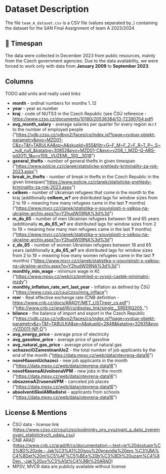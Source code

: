 # Dataset Description
The file `team_A_dataset.csv` is a CSV file (values separated by`,`) containing the dataset for the SAN Final Assignment of team A 2023/2024.

## 📆 Timespan
The data were collected in December 2023 from public resources, mainly from the Czech government agencies. Due to the data availability, we were forced to work only with data from **January 2009** to **September 2023**.

## Columns
TODO add units and really used links

- **month** - ordinal numbers for months 1..12
- **year** - year as number
- **kraj** - code of NUTS3 in the Czech Republic (see ČSÚ reference - https://www.czso.cz/documents/10180/20536384/13-72390704.pdf)
- **avg_month_salary** - average salaries per quarter for every region w.r.t to the number of employed people ("https://vdb.czso.cz/vdbvo2/faces/cs/index.jsf?page=vystup-objekt-parametry&pvo=MZD01-C&z=T&f=TABULKA&sp=A&skupId=855&filtr=G~F_M~F_Z~F_R~T_P~_S~_null_null_&katalog=30852&pvo=MZD01-C&evo=v208_!_MZD-Q-ABS-od2011_1&u=v159__VUZEMI__100__3018")
- **general_thefts** - number of general thefts in given timespan ("https://www.policie.cz/clanek/statisticke-prehledy-kriminality-za-rok-2023.aspx")
- **break_in_thefts** - number of break in thefts in the Czech Republic in the given timespan("https://www.policie.cz/clanek/statisticke-prehledy-kriminality-za-rok-2023.aspx")
- **celkem** - number of Ukrainian refugees that come in the month to the kraj (additionally **celkem_w?** are distributed lags for window sizes from 2 to 19 = meaning how many refugees came in the last **?** months) ("https://www.mvcr.cz/clanek/statistika-v-souvislosti-s-valkou-na-ukrajine-archiv.aspx?q=Y2hudW09NA%3d%3d")
- **m_do_65** - number of men Ukrainian refugees between 18 and 65 years (additionally **m_do_65_w?** are distributed lags for window sizes from 2 to 19 = meaning how many men refugees came in the last **?** months) ("https://www.mvcr.cz/clanek/statistika-v-souvislosti-s-valkou-na-ukrajine-archiv.aspx?q=Y2hudW09NA%3d%3d")
- **z_do_65** - number of women Ukrainian refugees between 18 and 65 years (additionally **z_do_65_w?** are distributed lags for window sizes from 2 to 19 = meaning how many women refugees came in the last **?** months) ("https://www.mvcr.cz/clanek/statistika-v-souvislosti-s-valkou-na-ukrajine-archiv.aspx?q=Y2hudW09NA%3d%3d")
- **monthly_min_wage** - minimum wage in Kč ("https://www.mpsv.cz/web/cz/prehled-o-vyvoji-castek-minimalni-mzdy")
- **monthly_inflation_rate_wrt_last_year** - inflation as defined by ČSÚ ("https://www.czso.cz/csu/czso/mira_inflace")
- **reer** - Real effective exchange rate (ČNB definition - https://www.cnb.cz/docs/ARADY/MET_LIST/reer_cs.pdf") ("http://www.cnb.cz/arad/#/cs/display_link/single__SREERQ205_")
- **bilance** - the balance of import and export in the Czech Republic ("https://vdb.czso.cz/vdbvo2/faces/cs/index.jsf?page=vystup-objekt-parametry&z=T&f=TABULKA&sp=A&skupId=2848&katalog=32935&pvo=VZO011-NP-D")
- **avg_energy_price** - average price of electricity
- **avg_gasoline_price** - average price of gasoline
- **avg_natural_gas_price** - average price of natural gas
- **uchazeciOZamestnaniUoZ** - the total number of job applicants by the end of the month ("https://data.mpsv.cz/web/data/otevrena-data16")
- **noveHlaseniUchazeci** - new job applicants in the month ("https://data.mpsv.cz/web/data/otevrena-data16")
- **noveHlasenaAUvolnenaVPM** - new jobs in the month ("https://data.mpsv.cz/web/data/otevrena-data16")
- **obsazenaAZrusenaVPM** - canceled job places ("https://data.mpsv.cz/web/data/otevrena-data16")
- **absolventiSkolAMladistvi** - applicants from schools ("https://data.mpsv.cz/web/data/otevrena-data16")

## License & Mentions
- ČSÚ data - license link (https://www.czso.cz/csu/czso/podminky_pro_vyuzivani_a_dalsi_zverejnovani_statistickych_udaju_csu)
- ČNB ARAD (https://www.cnb.cz/arad/#/cs/documentation:~:text=je%20dostupn%C3%BD%20zde.-,Jak%C3%A1%20jsou%20pravidla%20pro,%C3%BA%C4%8Det%20m%C5%AF%C5%BEe%20b%C3%BDt%20uzam%C4%8Den.,-Jak%20uv%C3%A1d%C4%9Bt%20ARAD)
- MPSV, MVČR data are publicly available without license

